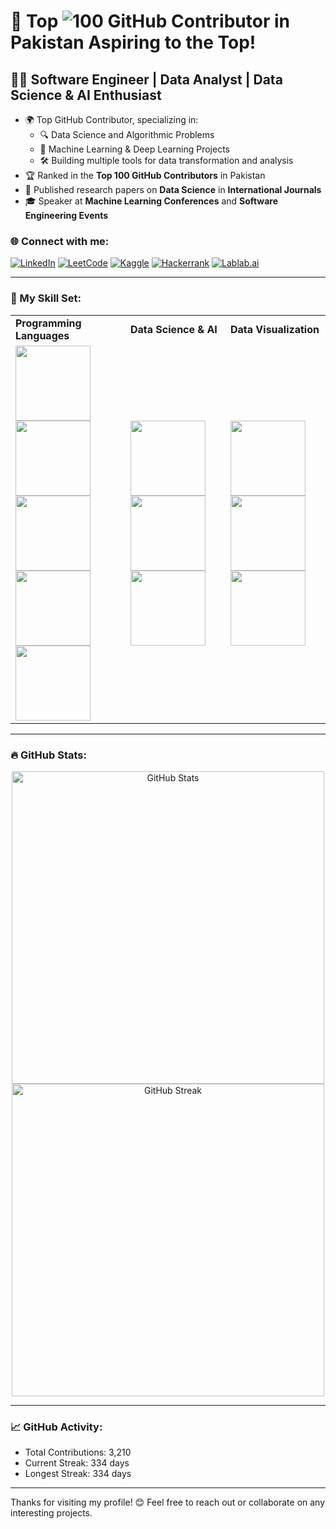 # 🌟 Top ![100](https://img.shields.io/badge/100-blue) GitHub Contributor in Pakistan Aspiring to the Top!

## 👨‍💻 Software Engineer | Data Analyst | Data Science & AI Enthusiast

- 🌍 Top GitHub Contributor, specializing in:
  - 🔍 Data Science and Algorithmic Problems
  - 🤖 Machine Learning & Deep Learning Projects
  - 🛠️ Building multiple tools for data transformation and analysis
- 🏆 Ranked in the **Top 100 GitHub Contributors** in Pakistan
- 📜 Published research papers on **Data Science** in **International Journals**
- 🎓 Speaker at **Machine Learning Conferences** and **Software Engineering Events**

### 🌐 Connect with me:
[![LinkedIn](https://img.shields.io/badge/-LinkedIn-0077B5?style=flat-square&logo=LinkedIn&logoColor=white&link=https://www.linkedin.com/in/sadam-barkat/)](https://www.linkedin.com/in/sadam-barkat/)
[![LeetCode](https://img.shields.io/badge/-LeetCode-FFA116?style=flat-square&logo=LeetCode&logoColor=black&link=https://leetcode.com/u/sadambarkat/)](https://leetcode.com/u/sadambarkat/)
[![Kaggle](https://img.shields.io/badge/-Kaggle-20BEFF?style=flat-square&logo=Kaggle&logoColor=white&link=https://www.kaggle.com/sadambarkat)](https://www.kaggle.com/sadambarkat)
[![Hackerrank](https://img.shields.io/badge/-Hackerrank-2EC866?style=flat-square&logo=Hackerrank&logoColor=white&link=https://www.hackerrank.com/profile/sadambarkat405)](https://www.hackerrank.com/profile/sadambarkat405)
[![Lablab.ai](https://img.shields.io/badge/-Lablab.ai-FF6A00?style=flat-square&logo=Lablab.ai&logoColor=white&link=https://lablab.ai/u/@sadam_barkat656)](https://lablab.ai/u/@sadam_barkat656)

---

### 🧰 My Skill Set:
<table>
  <tr>
    <td><b>Programming Languages</b></td>
    <td><b>Data Science & AI</b></td>
    <td><b>Data Visualization</b></td>
  </tr>
  <tr>
    <td>
      <img src="https://img.shields.io/badge/-Python-3776AB?style=flat-square&logo=python&logoColor=white" width="120">
      <img src="https://img.shields.io/badge/-C%2B%2B-00599C?style=flat-square&logo=c%2B%2B&logoColor=white" width="120">
      <img src="https://img.shields.io/badge/-PHP-777BB4?style=flat-square&logo=php&logoColor=white" width="120">
      <img src="https://img.shields.io/badge/-HTML5-E34F26?style=flat-square&logo=html5&logoColor=white" width="120">
      <img src="https://img.shields.io/badge/-CSS3-E34F26?style=flat-square&logo=css3&logoColor=white" width="120">
    </td>
    <td>
      <img src="https://img.shields.io/badge/-TensorFlow-orange?style=flat-square&logo=tensorflow" width="120">
      <img src="https://img.shields.io/badge/-Keras-red?style=flat-square&logo=keras" width="120">
      <img src="https://img.shields.io/badge/-PyTorch-lightgrey?style=flat-square&logo=pytorch" width="120">
    </td>
    <td>
      <img src="https://img.shields.io/badge/-Power%20BI-1769FF?style=flat-square&logo=powerbi&logoColor=white" width="120">
      <img src="https://img.shields.io/badge/-Tableau-E97627?style=flat-square&logo=tableau&logoColor=white" width="120">
      <img src="https://img.shields.io/badge/-Excel-217346?style=flat-square&logo=microsoft-excel&logoColor=white" width="120">
    </td>
  </tr>
</table>

---

### 🔥 GitHub Stats:
<p align="center">
  <img src="https://github-readme-stats.vercel.app/api?username=sadambarkat&show_icons=true&theme=dark&count_private=true&hide_border=true" alt="GitHub Stats" width="500">
  <img src="https://github-readme-streak-stats.herokuapp.com/?user=sadambarkat&theme=dark&hide_border=true" alt="GitHub Streak" width="500">
</p>

---

### 📈 GitHub Activity:
- Total Contributions: 3,210
- Current Streak: 334 days
- Longest Streak: 334 days

---

Thanks for visiting my profile! 😊 Feel free to reach out or collaborate on any interesting projects.
